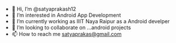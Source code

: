 - 👋 Hi, I’m @satyaprakash12
- 👀 I’m interested in Android App Development
- 🌱 I’m currently working as IIIT Naya Raipur as a Android develper
- 💞️ I’m looking to collaborate on ...android projects
- 📫 How to reach me satyaprakas@gmail.com

<!---
satyaprakash12/satyaprakash12 is a ✨ special ✨ repository because its `README.md` (this file) appears on your GitHub profile.
You can click the Preview link to take a look at your changes.
--->
